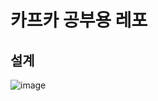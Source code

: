 # 카프카 공부용 레포

## 설계
![image](https://user-images.githubusercontent.com/56378507/181500458-9b7b9142-9d22-461b-b905-56d9b46b05d0.png)
